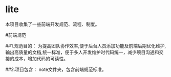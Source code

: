 lite
====

本项目收集了一些前端开发规范、流程、制度。

#前端规范

##1.规范目的：
为提高团队协作效率,便于后台人员添加功能及前端后期优化维护,输出高质量的文档,统一标准，便于多人开发维护时代码统一，减少项目沟通和交接的成本，增加代码的可读性。

##2.项目包含：
note文件夹，包含前端规范标准。